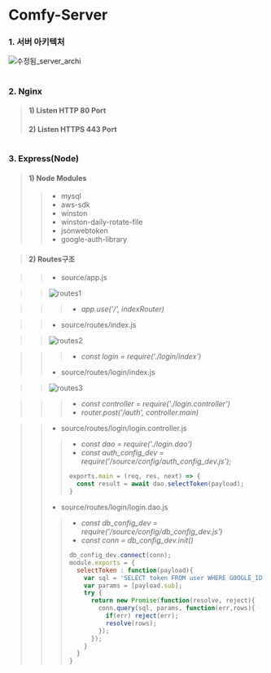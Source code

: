 # Comfy-Server

### 1. 서버 아키텍처

![수정됨_server_archi](https://user-images.githubusercontent.com/72685070/103410350-375a7580-4bae-11eb-9999-6201cb7b14ab.png)

#

### 2. Nginx
> #### 1) Listen HTTP 80 Port
> #### 2) Listen HTTPS 443 Port
#
### 3. Express(Node)
> #### 1) Node Modules
>> * mysql
>> * aws-sdk
>> * winston
>> * winston-daily-rotate-file
>> * jsonwebtoken
>> * google-auth-library




> #### 2) Routes구조





>> * source/app.js


>> ![routes1](https://user-images.githubusercontent.com/72685070/103410629-8523ad80-4baf-11eb-97d2-1b0dae73a7b2.png)


>>> - _app.use('/', indexRouter)_


>> * source/routes/index.js

>> ![routes2](https://user-images.githubusercontent.com/72685070/103411082-87870700-4bb1-11eb-9fb1-b0f9d6c634a4.png)


>>> - _const login = require('./login/index')_
>> * source/routes/login/index.js

>> ![routes3](https://user-images.githubusercontent.com/72685070/103411127-c87f1b80-4bb1-11eb-994f-7e76a3fb4a7a.png)


>>> - _const controller = require('./login.controller')_
>>> - _router.post('/auth', controller.main)_

>> * source/routes/login/login.controller.js
>>> - _const dao = require('./login.dao')_
>>> - _const auth_config_dev = require('/source/config/auth_config_dev.js');_
>>> ``` Javascript
>>> exports.main = (req, res, next) => {
>>>   const result = await dao.selectToken(payload);
>>> }
>> * source/routes/login/login.dao.js
>>> - _const db_config_dev = require('/source/config/db_config_dev.js')_
>>> - _const conn = db_config_dev.init()_
>>> ``` Javascript
>>> db_config_dev.connect(conn);
>>> module.exports = {
>>>   selectToken : function(payload){
>>>     var sql = 'SELECT token FROM user WHERE GOOGLE_ID = ?';
>>>     var params = [payload.sub];
>>>     try {
>>>       return new Promise(function(resolve, reject){
>>>         conn.query(sql, params, function(err,rows){
>>>           if(err) reject(err);
>>>           resolve(rows);
>>>         });
>>>       });
>>>     }
>>>   }
>>> }
